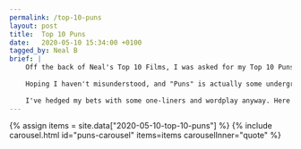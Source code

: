 ```yaml
---
permalink: /top-10-puns
layout: post
title:  Top 10 Puns
date:   2020-05-10 15:34:00 +0100
tagged_by: Neal B
brief: |
    Off the back of Neal's Top 10 Films, I was asked for my Top 10 Puns.
    
    Hoping I haven't misunderstood, and "Puns" is actually some underground term for something far more sordid?
    
    I've hedged my bets with some one-liners and wordplay anyway. Here they be...
---
```

{% assign items = site.data["2020-05-10-top-10-puns"] %}
{% include carousel.html id="puns-carousel" items=items carouselInner="quote" %}
